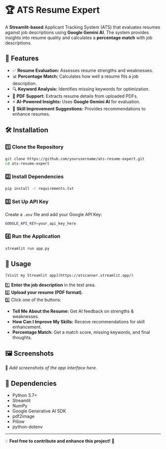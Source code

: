 # 🏆 ATS Resume Expert  

A **Streamlit-based** Applicant Tracking System (ATS) that evaluates resumes against job descriptions using **Google Gemini AI**. The system provides insights into resume quality and calculates a **percentage match** with job descriptions.  

## 🚀 **Features**  
- ✅ **Resume Evaluation:** Assesses resume strengths and weaknesses.  
- 📊 **Percentage Match:** Calculates how well a resume fits a job description.  
- 🔍 **Keyword Analysis:** Identifies missing keywords for optimization.  
- 📄 **PDF Support:** Extracts resume details from uploaded PDFs.  
- ⚡ **AI-Powered Insights:** Uses **Google Gemini AI** for evaluation.  
- 🎯 **Skill Improvement Suggestions:** Provides recommendations to enhance resumes.  

## 🛠️ **Installation**  
### 1️⃣ Clone the Repository  
```sh
git clone https://github.com/yourusername/ats-resume-expert.git
cd ats-resume-expert
```
### 2️⃣ Install Dependencies  
```sh
pip install -r requirements.txt
```
### 3️⃣ Set Up API Key  
Create a `.env` file and add your Google API Key:  
```sh
GOOGLE_API_KEY=your_api_key_here
```
### 4️⃣ Run the Application  
```sh
streamlit run app.py
```

## 🎯 **Usage**  
```
[Visit my Streamlit app](https://atscanner.streamlit.app/)
```
1️⃣ **Enter the job description** in the text area.  
2️⃣ **Upload your resume (PDF format).**  
3️⃣ Click one of the buttons:
   - **Tell Me About the Resume:** Get AI feedback on strengths & weaknesses.  
   - **How Can I Improve My Skills:** Receive recommendations for skill enhancement.  
   - **Percentage Match:** Get a match score, missing keywords, and final thoughts.  

## 🖼️ **Screenshots**  
📌 *Add screenshots of the app interface here.*  

## 📌 **Dependencies**  
- Python 3.7+  
- Streamlit  
- NumPy  
- Google Generative AI SDK  
- pdf2image  
- Pillow  
- python-dotenv  


---  
💡 **Feel free to contribute and enhance this project!** 🚀

